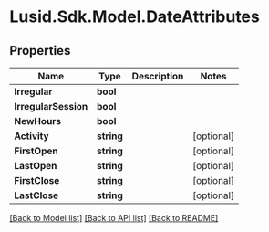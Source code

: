 # Lusid.Sdk.Model.DateAttributes

## Properties

Name | Type | Description | Notes
------------ | ------------- | ------------- | -------------
**Irregular** | **bool** |  | 
**IrregularSession** | **bool** |  | 
**NewHours** | **bool** |  | 
**Activity** | **string** |  | [optional] 
**FirstOpen** | **string** |  | [optional] 
**LastOpen** | **string** |  | [optional] 
**FirstClose** | **string** |  | [optional] 
**LastClose** | **string** |  | [optional] 

[[Back to Model list]](../README.md#documentation-for-models) [[Back to API list]](../README.md#documentation-for-api-endpoints) [[Back to README]](../README.md)

